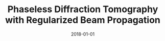 ---
title: "Phaseless Diffraction Tomography with Regularized Beam Propagation"
collection: publications
permalink: /publication/2018-01-01-Phaseless-Diffraction-Tomography-with-Regularized-Beam-Propagation
category: 'proceeding'
date: 2018-01-01
venue: 'Proceedings of the Fifteenth IEEE International Symposium on Biomedical Imaging: From Nano to Macro (ISBI&rsquo;18)'
paperurl: 'https://doi.org/10.1109/isbi.2018.8363802'
citation: ' Pham T.-a.,  E. Soubies,  J. Lim,  A. Goy,  F. Soulez,  D. Psaltis,  M. Unser, &quot;Phaseless Diffraction Tomography with Regularized Beam Propagation.&quot; <i>Proceedings of the Fifteenth IEEE International Symposium on Biomedical Imaging: From Nano to Macro (ISBI&amp;rsquo;18)</i>, 1268--1271, April 4-7, 2018. <b></b>'
---